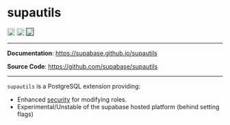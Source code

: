 # supautils

<p>

<a href="https://github.com/supabase/supautils/actions"><img src="https://github.com/supabase/supautils/actions/workflows/main.yml/badge.svg" alt="Tests" height="18"></a>
<a href="https://github.com/olirice/alembic_utils/blob/master/LICENSE"><img src="https://img.shields.io/pypi/l/markdown-subtemplate.svg" alt="License" height="18"></a>
<a href=""><img src="https://img.shields.io/badge/postgresql-12+-blue.svg" alt="PostgreSQL version" height="18"></a>

</p>

---

**Documentation**: <a href="https://supabase.github.io/supautils" target="_blank">https://supabase.github.io/supautils</a>

**Source Code**: <a href="https://github.com/supabase/supautils" target="_blank">https://github.com/supabase/supautils</a>

---

`supautils` is a PostgreSQL extension providing:

- Enhanced [security](https://supabase.github.io/supautils/role_security/) for modifying roles.
- Experimental/Unstable of the supabase hosted platform (behind setting flags)
